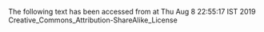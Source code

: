 The following text has been accessed from at Thu Aug 8 22:55:17 IST 2019
Creative_Commons_Attribution-ShareAlike_License
